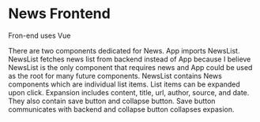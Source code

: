 
# News Frontend

Fron-end uses Vue

There are two components dedicated for News. App imports NewsList. NewsList fetches news list from backend instead of App because I believe NewsList is the only component that requires news and App could be used as the root for many future components. NewsList contains News components which are individual list items. List items can be expanded upon click. Expansion includes content, title, url, author, source, and date. They also contain save button and collapse button. Save button communicates with backend and collapse button collapses expasion.
